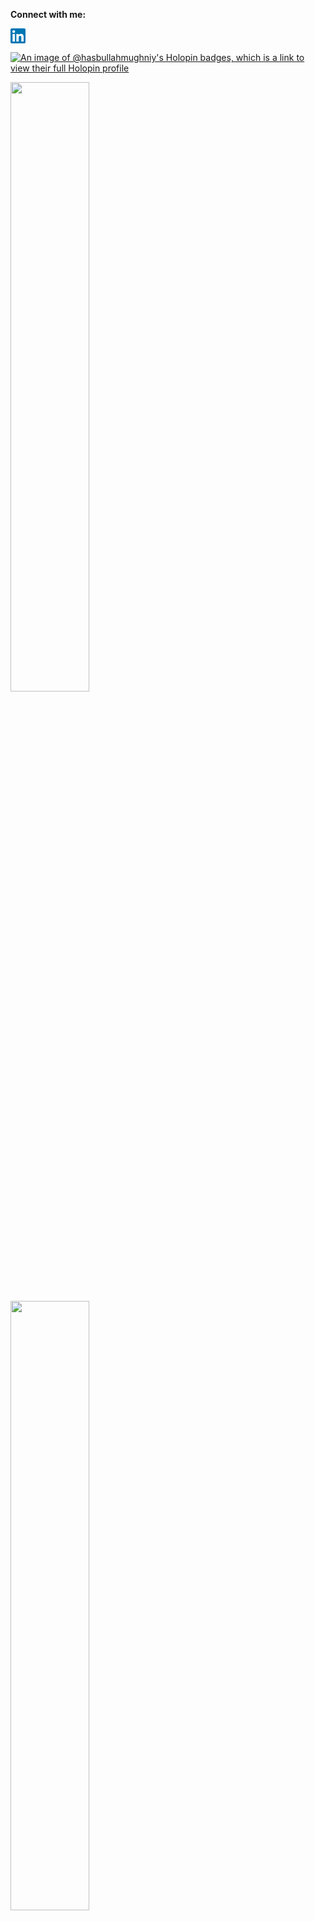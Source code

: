**Connect with me:**

<a href="https://www.linkedin.com/in/hasbullah-mughniy">
<img src="data:image/png;base64,iVBORw0KGgoAAAANSUhEUgAAABgAAAAYCAYAAADgdz34AAAACXBIWXMAAAsTAAALEwEAmpwYAAABE0lEQVR4nO2WPUoEQRCFn0YmCsvmBoLgATQzMJIVzc28xVS10cR6BL2DyOyrCUw00FwEE8HAH7yCosLI6DJjT7IsWx1pw4Omqvt9dFVDN6Dchtgz1Cpf8QliW/ieuJvbj4SPSGauI3UCV9gvVhDYg9ihP6A2b0Y1A+GtLyCc9FsA6v5cOJeIB615uQ7hh3cPKohdQ3kG5XuKJk8o3kCNEF5C+DoekNlOpwdvo9xeE8vLBajdIbPVaG12Og/hsQPgfA6BS9G63zevezEmBowbwXanB4RyDWoPUPuE8ijKZcPl6QHCIq51sdjC2XMA2H0MGG40uTyf9TjBS7QvlJvxvn+A/N0SaQIh+aNffy1SQGrzwMEXSiG0cNbBh4IAAAAASUVORK5CYII=">
</a>

[![An image of @hasbullahmughniy's Holopin badges, which is a link to view their full Holopin profile](https://holopin.me/hasbullahmughniy)](https://holopin.io/@hasbullahmughniy)  

<img width="50%" src="https://github-readme-stats-omega-ten-14.vercel.app/api/top-langs/?username=hasbullah-mughniy&theme=algolia&hide_border=true&langs_count=2&count_private=true&hide=blade,scss,css&exclude_repo=badaso"/>

<img width="50%" src="https://github-readme-stats-omega-ten-14.vercel.app/api?username=hasbullah-mughniy&show_icons=true&theme=algolia&hide_border=true&count_private=true&line_height=27"/>
